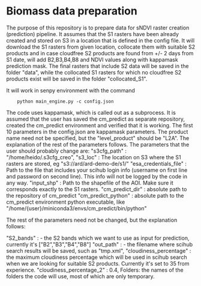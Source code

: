 # Biomass data preparation
The purpose of this repository is to prepare data for sNDVI raster creation (prediction) pipeline. It assumes that the S1 rasters have been already created and stored on S3 in a location that is defined in the config file. It will download the S1 rasters from given location, collocate them with suitable S2 products and in case cloudfree S2 products are found from +/- 2 days from S1 date, will add B2,B3,B4,B8 and NDVI values along with kappamask prediction mask. The final rasters that include S2 data will be saved in the folder "data", while the collocated S1 rasters for which no cloudfree S2 products exist will be saved in the folder "collocated_S1".

It will work in senpy environment with the command

        python main_engine.py -c config.json
The code uses kappamask, which is called out as a subprocess. It is assumed that the user has saved the cm_predict as separate repository, created the cm_predict environment and verified that 
it is working. The first 10 parameters in the config.json are kappamask parameters. The product name need not be specified, but the "level_product" should be "L2A".
The explanation of the rest of the parameters follows. The parameters that the user should probably change are:
"s3cfg_path" : "/home/heido/.s3cfg_creo",
"s3_loc" : The location on S3 where the S1 rasters are stored, eg "s3://ard/ard-demo-de/s1/"
"esa_credentials_file" : Path to the file that includes your scihub login info (username on first line and password on second line). This info will not be logged by the code in any way.
"input_shp" : Path to the shapefile of the AOI. Make sure it corresponds exactly to the S1 rasters.
"cm_predict_dir" : absolute path to the repository of cm_predict
"cm_predict_python" : absolute path to the cm_predict environment python executable, like "/home/{user}/miniconda3/envs/cm_predict/bin/python"

The rest of the parameters need not be changed, but the explanation follows:

"S2_bands" : - the S2 bands which we want to use as input for prediction, currently it's ["B2","B3","B4","B8"]
"out_path" : - the filename where scihub search results will be saved, such as "tmp.xml",
"cloudiness_percentage" : the maximum cloudiness percentage which will be used in scihub search when we are looking for suitable S2 products. Currently it's set to 35 from experience.
"cloudiness_percentage_2" : 0.4,
Folders: the names of the folders the code will use, most of which are only temporary. 
